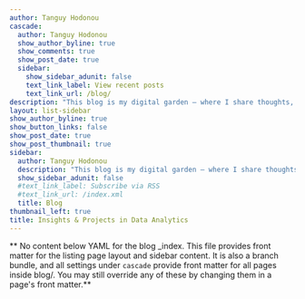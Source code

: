 ```yaml
---
author: Tanguy Hodonou
cascade:
  author: Tanguy Hodonou
  show_author_byline: true
  show_comments: true
  show_post_date: true
  sidebar:
    show_sidebar_adunit: false
    text_link_label: View recent posts
    text_link_url: /blog/
description: "This blog is my digital garden — where I share thoughts, projects, and analytics tutorials."
layout: list-sidebar
show_author_byline: true
show_button_links: false
show_post_date: true
show_post_thumbnail: true
sidebar:
  author: Tanguy Hodonou
  description: "This blog is my digital garden — where I share thoughts, projects, and analytics tutorials."
  show_sidebar_adunit: false
  #text_link_label: Subscribe via RSS
  #text_link_url: /index.xml
  title: Blog
thumbnail_left: true
title: Insights & Projects in Data Analytics
---
```


** No content below YAML for the blog _index. This file provides front matter for the listing page layout and sidebar content. It is also a branch bundle, and all settings under `cascade` provide front matter for all pages inside blog/. You may still override any of these by changing them in a page's front matter.**
